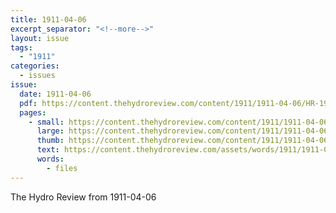 ```yaml
---
title: 1911-04-06
excerpt_separator: "<!--more-->"
layout: issue
tags:
  - "1911"
categories:
  - issues
issue:
  date: 1911-04-06
  pdf: https://content.thehydroreview.com/content/1911/1911-04-06/HR-1911-04-06.pdf
  pages:
    - small: https://content.thehydroreview.com/content/1911/1911-04-06/small/HR-1911-04-06-01.jpg
      large: https://content.thehydroreview.com/content/1911/1911-04-06/large/HR-1911-04-06-01.jpg
      thumb: https://content.thehydroreview.com/content/1911/1911-04-06/thumbnails/HR-1911-04-06-01.jpg
      text: https://content.thehydroreview.com/assets/words/1911/1911-04-06/HR-1911-04-06-01.txt
      words:
        - files
---
```


The Hydro Review from 1911-04-06

<!--more-->

